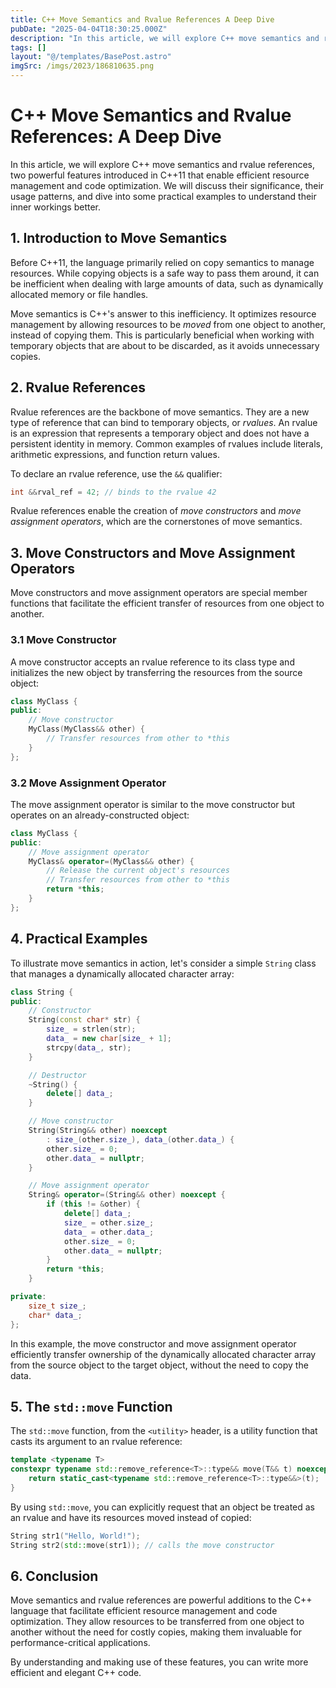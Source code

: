 ```yaml
---
title: C++ Move Semantics and Rvalue References A Deep Dive
pubDate: "2025-04-04T18:30:25.000Z"
description: "In this article, we will explore C++ move semantics and rvalue references, two powerful features introduced in C++11 that enable efficient resource management and code optimization"
tags: []
layout: "@/templates/BasePost.astro"
imgSrc: /imgs/2023/186810635.png
---
```

# C++ Move Semantics and Rvalue References: A Deep Dive

In this article, we will explore C++ move semantics and rvalue references, two powerful features introduced in C++11 that enable efficient resource management and code optimization. We will discuss their significance, their usage patterns, and dive into some practical examples to understand their inner workings better.

## 1. Introduction to Move Semantics

Before C++11, the language primarily relied on copy semantics to manage resources. While copying objects is a safe way to pass them around, it can be inefficient when dealing with large amounts of data, such as dynamically allocated memory or file handles.

Move semantics is C++'s answer to this inefficiency. It optimizes resource management by allowing resources to be *moved* from one object to another, instead of copying them. This is particularly beneficial when working with temporary objects that are about to be discarded, as it avoids unnecessary copies.

## 2. Rvalue References

Rvalue references are the backbone of move semantics. They are a new type of reference that can bind to temporary objects, or *rvalues*. An rvalue is an expression that represents a temporary object and does not have a persistent identity in memory. Common examples of rvalues include literals, arithmetic expressions, and function return values.

To declare an rvalue reference, use the `&&` qualifier:

```cpp
int &&rval_ref = 42; // binds to the rvalue 42
```

Rvalue references enable the creation of *move constructors* and *move assignment operators*, which are the cornerstones of move semantics.

## 3. Move Constructors and Move Assignment Operators

Move constructors and move assignment operators are special member functions that facilitate the efficient transfer of resources from one object to another.

### 3.1 Move Constructor

A move constructor accepts an rvalue reference to its class type and initializes the new object by transferring the resources from the source object:

```cpp
class MyClass {
public:
    // Move constructor
    MyClass(MyClass&& other) {
        // Transfer resources from other to *this
    }
};
```

### 3.2 Move Assignment Operator

The move assignment operator is similar to the move constructor but operates on an already-constructed object:

```cpp
class MyClass {
public:
    // Move assignment operator
    MyClass& operator=(MyClass&& other) {
        // Release the current object's resources
        // Transfer resources from other to *this
        return *this;
    }
};
```

## 4. Practical Examples

To illustrate move semantics in action, let's consider a simple `String` class that manages a dynamically allocated character array:

```cpp
class String {
public:
    // Constructor
    String(const char* str) {
        size_ = strlen(str);
        data_ = new char[size_ + 1];
        strcpy(data_, str);
    }

    // Destructor
    ~String() {
        delete[] data_;
    }

    // Move constructor
    String(String&& other) noexcept
        : size_(other.size_), data_(other.data_) {
        other.size_ = 0;
        other.data_ = nullptr;
    }

    // Move assignment operator
    String& operator=(String&& other) noexcept {
        if (this != &other) {
            delete[] data_;
            size_ = other.size_;
            data_ = other.data_;
            other.size_ = 0;
            other.data_ = nullptr;
        }
        return *this;
    }

private:
    size_t size_;
    char* data_;
};
```

In this example, the move constructor and move assignment operator efficiently transfer ownership of the dynamically allocated character array from the source object to the target object, without the need to copy the data.

## 5. The `std::move` Function

The `std::move` function, from the `<utility>` header, is a utility function that casts its argument to an rvalue reference:

```cpp
template <typename T>
constexpr typename std::remove_reference<T>::type&& move(T&& t) noexcept {
    return static_cast<typename std::remove_reference<T>::type&&>(t);
}
```

By using `std::move`, you can explicitly request that an object be treated as an rvalue and have its resources moved instead of copied:

```cpp
String str1("Hello, World!");
String str2(std::move(str1)); // calls the move constructor
```

## 6. Conclusion

Move semantics and rvalue references are powerful additions to the C++ language that facilitate efficient resource management and code optimization. They allow resources to be transferred from one object to another without the need for costly copies, making them invaluable for performance-critical applications.

By understanding and making use of these features, you can write more efficient and elegant C++ code.
